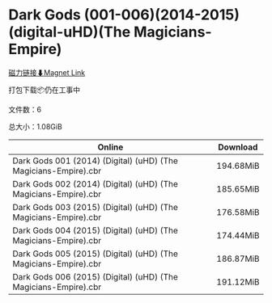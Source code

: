 # Dark Gods (001-006)(2014-2015)(digital-uHD)(The Magicians-Empire)

[磁力链接⬇Magnet Link](magnet:?xt=urn:btih:e2b1636fc8ec06af459c41fdfb42cbf04369f198&dn=Dark%20Gods%20%28001-006%29%282014-2015%29%28digital-uHD%29%28The%20Magicians-Empire%29)

打包下载📦仍在工事中

文件数：6

总大小：1.08GiB

Online | Download
--- | ---
Dark Gods 001 (2014) (Digital) (uHD) (The Magicians-Empire).cbr | 194.68MiB
Dark Gods 002 (2014) (Digital) (uHD) (The Magicians-Empire).cbr | 185.65MiB
Dark Gods 003 (2015) (Digital) (uHD) (The Magicians-Empire).cbr | 176.58MiB
Dark Gods 004 (2015) (Digital) (uHD) (The Magicians-Empire).cbr | 174.44MiB
Dark Gods 005 (2015) (Digital) (uHD) (The Magicians-Empire).cbr | 186.87MiB
Dark Gods 006 (2015) (Digital) (uHD) (The Magicians-Empire).cbr | 191.12MiB